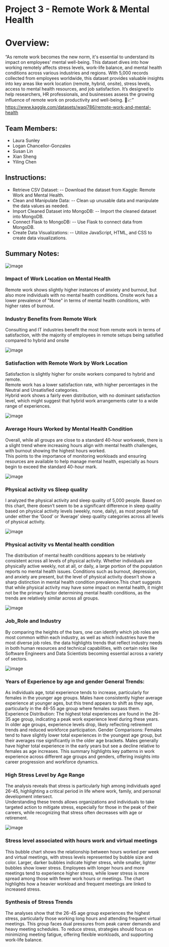# Project 3 - Remote Work & Mental Health

# Overview:
“As remote work becomes the new norm, it's essential to understand its impact on employees' mental well-being. This dataset dives into how working remotely affects stress levels, work-life balance, and mental health conditions across various industries and regions.
With 5,000 records collected from employees worldwide, this dataset provides valuable insights into key areas like work location (remote, hybrid, onsite), stress levels, access to mental health resources, and job satisfaction. It’s designed to help researchers, HR professionals, and businesses assess the growing influence of remote work on productivity and well-being. 🌿📈”<br>
https://www.kaggle.com/datasets/waqi786/remote-work-and-mental-health
## Team Members:
- Laura Sunley
- Logan Chancellor-Gonzales
- Susan Lin
- Xian Sheng
- Yiling Chen

## Instructions:
- Retrieve CSV Dataset:
  -- Download the dataset from Kaggle: Remote Work and Mental Health.
- Clean and Manipulate Data:
  -- Clean up unusable data and manipulate the data values as needed.
- Import Cleaned Dataset into MongoDB:
  -- Import the cleaned dataset into MongoDB.
- Connect Flask to MongoDB:
  -- Use Flask to connect data from MongoDB.
- Create Data Visualizations:
  -- Utilize JavaScript, HTML, and CSS to create data visualizations.



## Summary Notes:
![image](https://github.com/user-attachments/assets/0039272d-ae3c-4579-ba2f-0ca5974c3dea)
### Impact of Work Location on Mental Health
Remote work shows slightly higher instances of anxiety and burnout, but also more individuals with no mental health conditions.
Onsite work has a lower prevalence of "None" in terms of mental health conditions, with higher rates of burnout.
### Industry Benefits from Remote Work
Consulting and IT industries benefit the most from remote work in terms of satisfaction, with the majority of employees in remote setups being satisfied compared to hybrid and onsite

![image](https://github.com/user-attachments/assets/38a3a24c-422f-49b1-bba1-3751c833d915)
### Satisfaction with Remote Work by Work Location
Satisfaction is slightly higher for onsite workers compared to hybrid and remote. <br>
Remote work has a lower satisfaction rate, with higher percentages in the Neutral and Unsatisfied categories.<br>
Hybrid work shows a fairly even distribution, with no dominant satisfaction level, which might suggest that hybrid work arrangements cater to a wide range of experiences.

![image](https://github.com/user-attachments/assets/0af1c799-b20b-42c6-ac92-e3383ae67c19)
### Average Hours Worked by Mental Health Condition
Overall, while all groups are close to a standard 40-hour workweek, there is a slight trend where increasing hours align with mental health challenges, with burnout showing the highest hours worked. <br>This points to the importance of monitoring workloads and ensuring resources are available to help manage mental health, especially as hours begin to exceed the standard 40-hour mark.

![image](https://github.com/user-attachments/assets/208f77ed-ebba-49bf-8a6c-828884af08d5)
### Physical activity vs Sleep quality
 I analyzed the physical activity and sleep quality of 5,000 people. Based on this chart, there doesn’t seem to be a significant difference in sleep quality based on physical activity levels (weekly, none, daily), as most people fall under either the ‘Good’ or ‘Average’ sleep quality categories across all levels of physical activity.

![image](https://github.com/user-attachments/assets/1eeefc35-81e1-4a30-a4f1-27d3443eaf7f)
### Physical activity vs Mental health condition
The distribution of mental health conditions appears to be relatively consistent across all levels of physical activity. Whether individuals are physically active weekly, not at all, or daily, a large portion of the population reports no mental health issues. Conditions such as burnout, depression, and anxiety are present, but the level of physical activity doesn’t show a sharp distinction in mental health condition prevalence.This chart suggests that while physical activity may have some impact on mental health, it might not be the primary factor determining mental health conditions, as the trends are relatively similar across all groups. 

![image](https://github.com/user-attachments/assets/5cb229c1-14cf-4e7b-91d8-fd2e3c708f86)
###  Job_Role and Industry
By comparing the heights of the bars, one can identify which job roles are most common within each industry, as well as which industries have the most diverse job roles. the data highlights trends that reflect industry needs in both human resources and technical capabilities, with certain roles like Software Engineers and Data Scientists becoming essential across a variety of sectors.

![image](https://github.com/user-attachments/assets/3a5e0b08-82ee-44de-a4f3-6b18ba6275e5)
### Years of Experience by age and gender General Trends:
As individuals age, total experience tends to increase, particularly for females in the younger age groups.
Males have consistently higher average experience at younger ages, but this trend appears to shift as they age, particularly in the 46-55 age group where females surpass them.
Experience Distribution:
The highest total experiences are found in the 26-35 age group, indicating a peak work experience level during these years.
In older age groups, experience levels drop, likely reflecting retirement trends and reduced workforce participation.
Gender Comparisons:
Females tend to have slightly lower total experiences in the youngest age group, but their averages rise significantly in the older age brackets.
Males generally have higher total experience in the early years but see a decline relative to females as age increases.
This summary highlights key patterns in work experience across different age groups and genders, offering insights into career progression and workforce dynamics.
### High Stress Level by Age Range
The analysis reveals that stress is particularly high among individuals aged 26-45, highlighting a critical period in life where work, family, and personal development intersect. <br>
Understanding these trends allows organizations and individuals to take targeted action to mitigate stress, especially for those in the peak of their careers, while recognizing that stress often decreases with age or retirement.

![image](https://github.com/user-attachments/assets/95957d1c-d2fc-4f19-9893-048c7d985e33)
### Stress level associated with hours work and virtual meetings
This bubble chart shows the relationship between hours worked per week and virtual meetings, with stress levels represented by bubble size and color. Larger, darker bubbles indicate higher stress, while smaller, lighter bubbles show lower stress. Employees with longer hours and more meetings tend to experience higher stress, while lower stress is more spread among those with fewer work hours or meetings. The chart highlights how a heavier workload and frequent meetings are linked to increased stress.
### Synthesis of Stress Trends
The analyses show that the 26-45 age group experiences the highest stress, particularly those working long hours and attending frequent virtual meetings. This group faces dual pressures from peak career demands and heavy meeting schedules. To reduce stress, strategies should focus on minimizing meeting fatigue, offering flexible workloads, and supporting work-life balance.

